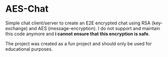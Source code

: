 # AES-Chat

Simple chat client/server to create an E2E encrypted chat using RSA (key-exchange) and AES (message-encryption).
I do not support and maintain this code anymore and **i cannot ensure that this encryption is safe**.

The project was created as a fun project and should only be used for educational purposes.
